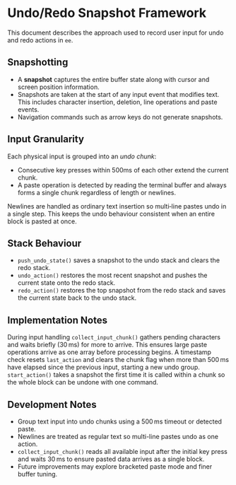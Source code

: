 # Undo/Redo Snapshot Framework

This document describes the approach used to record user input for undo and redo
actions in `ee`.

## Snapshotting

- A **snapshot** captures the entire buffer state along with cursor and screen
  position information.
- Snapshots are taken at the start of any input event that modifies text. This
  includes character insertion, deletion, line operations and paste events.
- Navigation commands such as arrow keys do not generate snapshots.

## Input Granularity

Each physical input is grouped into an *undo chunk*:

- Consecutive key presses within 500ms of each other extend the current chunk.
- A paste operation is detected by reading the terminal buffer and always forms
  a single chunk regardless of length or newlines.

Newlines are handled as ordinary text insertion so multi‑line pastes undo in a
single step. This keeps the undo behaviour consistent when an entire block is
pasted at once.

## Stack Behaviour

- `push_undo_state()` saves a snapshot to the undo stack and clears the redo
  stack.
- `undo_action()` restores the most recent snapshot and pushes the current state
  onto the redo stack.
- `redo_action()` restores the top snapshot from the redo stack and saves the
  current state back to the undo stack.

## Implementation Notes

During input handling `collect_input_chunk()` gathers pending characters and
waits briefly (30 ms) for more to arrive. This ensures large paste operations
arrive as one array before processing begins. A timestamp check resets
`last_action` and clears the chunk flag when more than 500 ms have elapsed since
the previous input, starting a new undo group. `start_action()` takes a snapshot
the first time it is called within a chunk so the whole block can be undone with
one command.

## Development Notes

- Group text input into undo chunks using a 500 ms timeout or detected paste.
- Newlines are treated as regular text so multi-line pastes undo as one action.
- `collect_input_chunk()` reads all available input after the initial key press
  and waits 30 ms to ensure pasted data arrives as a single block.
- Future improvements may explore bracketed paste mode and finer buffer tuning.
